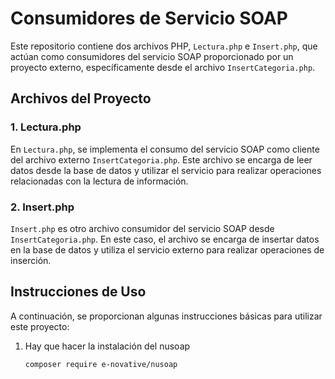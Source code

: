 # Consumidores de Servicio SOAP

Este repositorio contiene dos archivos PHP, `Lectura.php` e `Insert.php`, que actúan como consumidores del servicio SOAP proporcionado por un proyecto externo, específicamente desde el archivo `InsertCategoria.php`.

## Archivos del Proyecto

### 1. Lectura.php

En `Lectura.php`, se implementa el consumo del servicio SOAP como cliente del archivo externo `InsertCategoria.php`. Este archivo se encarga de leer datos desde la base de datos y utilizar el servicio para realizar operaciones relacionadas con la lectura de información.

### 2. Insert.php

`Insert.php` es otro archivo consumidor del servicio SOAP desde `InsertCategoria.php`. En este caso, el archivo se encarga de insertar datos en la base de datos y utiliza el servicio externo para realizar operaciones de inserción.

## Instrucciones de Uso

A continuación, se proporcionan algunas instrucciones básicas para utilizar este proyecto:

1. Hay que hacer la instalación del nusoap
   ```bash
   composer require e-novative/nusoap
